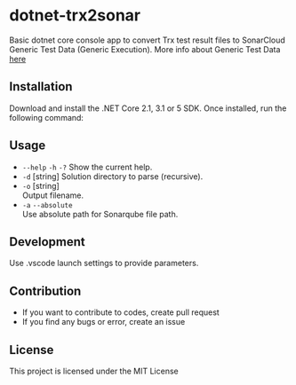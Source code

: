 # dotnet-trx2sonar

Basic dotnet core console app to convert Trx test result files to SonarCloud Generic Test Data (Generic Execution). 
More info about Generic Test Data [here](https://docs.sonarqube.org/latest/analysis/generic-test/)

## Installation 

Download and install the .NET Core 2.1, 3.1 or 5 SDK. Once installed, run the following command:

## Usage

- `--help` `-h` `-?`
  Show the current help.
- `-d` [string]
  Solution directory to parse (recursive).
- `-o` [string]  
  Output filename.
- `-a` `--absolute`  
  Use absolute path for Sonarqube file path.

## Development
Use .vscode launch settings to provide parameters.

## Contribution
- If you want to contribute to codes, create pull request
- If you find any bugs or error, create an issue
## License
This project is licensed under the MIT License
